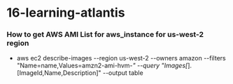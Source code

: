 # 16-learning-atlantis

### How to get AWS AMI List for aws_instance for us-west-2 region

- aws ec2 describe-images --region us-west-2 --owners amazon --filters "Name=name,Values=amzn2-ami-hvm-*" --query "Images[*].[ImageId,Name,Description]" --output table
 
